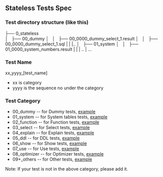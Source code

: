 
## Stateless Tests Spec

### Test directory structure (like this)

├── 0_stateless  
│   ├── 00_dummy
│   │   ├── 00_0000_dummy_select_1.result
│   │   ├── 00_0000_dummy_select_1.sql
|   |   |..
│   ├── 01_system
│   │   ├── 01_0000_system_numbers.result
|   |   | ..
|   ... 

### Test Name

xx_yyyy_[test_name]
* xx is category
* yyyy is the sequence no under the category

### Test Category

* 00_dummy -- for Dummy tests, [example](00_0000_dummy_select_1.sql)
* 01_system -- for System tables tests, [example](01_0000_system_numbers.sql)
* 02_function -- for Function tests, [example](02_0000_function_arithmetic.sql)
* 03_select -- for Select tests, [example](03_0000_select_aliases.sql)
* 04_explain -- for Explain tests, [example](04_0000_explain.sql)
* 05_ddl -- for DDL tests, [example](05_0000_ddl_create_tables.sql)
* 06_show -- for Show tests, [example](06_0000_show_queries.sql)
* 07_use -- for Use tests, [example](07_0000_use_database.sql)
* 08_optimizer -- for Optimizer tests, [example](08_0000_optimizer.sql)
* 09+_others -- for Other tests, [example](09_0000_remote_create_table.sql)

Note: If your test is not in the above category, please add it.



